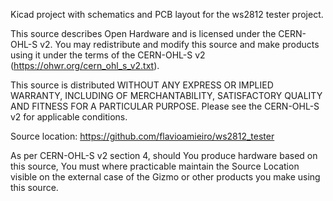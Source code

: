 Kicad project with schematics and PCB layout for the ws2812 tester project.

This source describes Open Hardware and is licensed under the CERN-OHL-S v2.
You may redistribute and modify this source and make products using it under
the terms of the CERN-OHL-S v2 (https://ohwr.org/cern_ohl_s_v2.txt).

This source is distributed WITHOUT ANY EXPRESS OR IMPLIED WARRANTY, INCLUDING
OF MERCHANTABILITY, SATISFACTORY QUALITY AND FITNESS FOR A PARTICULAR PURPOSE.
Please see the CERN-OHL-S v2 for applicable conditions.

Source location: https://github.com/flavioamieiro/ws2812_tester

As per CERN-OHL-S v2 section 4, should You produce hardware based on this
source, You must where practicable maintain the Source Location visible on the
external case of the Gizmo or other products you make using this source.

